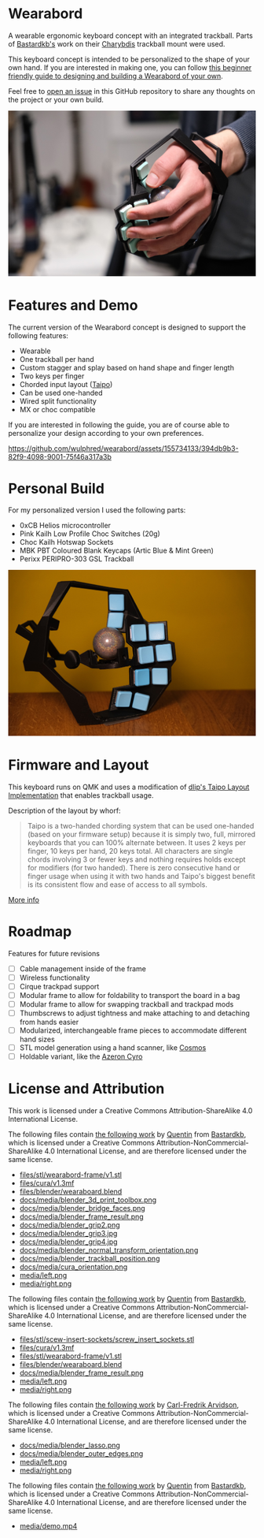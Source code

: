 # Wearabord

A wearable ergonomic keyboard concept with an integrated trackball. Parts of [Bastardkb's](https://bastardkb.com/) work on their [Charybdis](https://github.com/Bastardkb/Charybdis) trackball mount were used.

This keyboard concept is intended to be personalized to the shape of your own hand. If you are interested in making one, you can follow [this beginner friendly guide to designing and building a Wearabord of your own](/docs/build_guide.md).

Feel free to [open an issue](https://docs.github.com/en/issues/tracking-your-work-with-issues/creating-an-issue) in this GitHub repository to share any thoughts on the project or your own build.

![](media/left.jpg)

# Features and Demo

The current version of the Wearabord concept is designed to support the following features:

- Wearable
- One trackball per hand
- Custom stagger and splay based on hand shape and finger length
- Two keys per finger
- Chorded input layout ([Taipo](https://inkeys.wiki/en/keymaps/taipo))
- Can be used one-handed
- Wired split functionality
- MX or choc compatible

If you are interested in following the guide, you are of course able to personalize your design according to your own preferences.

https://github.com/wulphred/wearabord/assets/155734133/394db9b3-82f9-4098-9001-75f46a317a3b

# Personal Build

For my personalized version I used the following parts:

- 0xCB Helios microcontroller
- Pink Kailh Low Profile Choc Switches (20g)
- Choc Kailh Hotswap Sockets
- MBK PBT Coloured Blank Keycaps (Artic Blue & Mint Green)
- Perixx PERIPRO-303 GSL Trackball

![](media/right.jpg)

# Firmware and Layout

This keyboard runs on QMK and uses a modification of [dlip's Taipo Layout Implementation](https://github.com/dlip/qmk_firmware/blob/chouchou/users/dlip/taipo.md) that enables trackball usage.

Description of the layout by whorf:

>Taipo is a two-handed chording system that can be used one-handed (based on your firmware setup) because it is simply two, full, mirrored keyboards that you can 100% alternate between. It uses 2 keys per finger, 10 keys per hand, 20 keys total. All characters are single chords involving 3 or fewer keys and nothing requires holds except for modifiers (for two handed). There is zero consecutive hand or finger usage when using it with two hands and Taipo's biggest benefit is its consistent flow and ease of access to all symbols.

[More info](https://inkeys.wiki/en/keymaps/taipo)

# Roadmap

Features for future revisions

- [ ] Cable management inside of the frame
- [ ] Wireless functionality
- [ ] Cirque trackpad support
- [ ] Modular frame to allow for foldability to transport the board in a bag
- [ ] Modular frame to allow for swapping trackball and trackpad mods
- [ ] Thumbscrews to adjust tightness and make attaching to and detaching from hands easier
- [ ] Modularized, interchangeable frame pieces to accommodate different hand sizes
- [ ] STL model generation using a hand scanner, like [Cosmos](https://github.com/rianadon/Cosmos-Keyboards/)
- [ ] Holdable variant, like the [Azeron Cyro](https://store.azeron.eu/azeron-keypads#keypad=cyro)

# License and Attribution

This work is licensed under a Creative Commons Attribution-ShareAlike 4.0 International License.

The following files contain [the following work](https://github.com/Bastardkb/Charybdis/blob/main/files/mods/printable-btu-screws/bottom.stl) by [Quentin](https://github.com/bstiq) from [Bastardkb](https://github.com/Bastardkb), which is licensed under a Creative Commons Attribution-NonCommercial-ShareAlike 4.0 International License, and are therefore licensed under the same license.

- [files/stl/wearabord-frame/v1.stl](files/stl/wearabord-frame/v1.stl)
- [files/cura/v1.3mf](files/cura/v1.3mf)
- [files/blender/wearaboard.blend](files/blender/wearaboard.blend)
- [docs/media/blender_3d_print_toolbox.png](docs/media/blender_3d_print_toolbox.png)
- [docs/media/blender_bridge_faces.png](docs/media/blender_bridge_faces.png)
- [docs/media/blender_frame_result.png](docs/media/blender_frame_result.png)
- [docs/media/blender_grip2.png](docs/media/blender_grip2.png)
- [docs/media/blender_grip3.jpg](docs/media/blender_grip3.jpg)
- [docs/media/blender_grip4.jpg](docs/media/blender_grip4.jpg)
- [docs/media/blender_normal_transform_orientation.png](docs/media/blender_normal_transform_orientation.png)
- [docs/media/blender_trackball_position.png](docs/media/blender_trackball_position.png)
- [docs/media/cura_orientation.png](docs/media/cura_orientation.png)
- [media/left.png](media/left.png)
- [media/right.png](media/right.png)

The following files contain [the following work](https://github.com/Bastardkb/Charybdis/blob/main/files/3x5%20nano/charybdisnano_v2_v187.stl) by [Quentin](https://github.com/bstiq) from [Bastardkb](https://github.com/Bastardkb), which is licensed under a Creative Commons Attribution-NonCommercial-ShareAlike 4.0 International License, and are therefore licensed under the same license.

- [files/stl/scew-insert-sockets/screw_insert_sockets.stl](files/stl/scew-insert-sockets/screw_insert_sockets.stl)
- [files/cura/v1.3mf](files/cura/v1.3mf)
- [files/stl/wearabord-frame/v1.stl](files/stl/wearabord-frame/v1.stl)
- [files/blender/wearaboard.blend](files/blender/wearaboard.blend)
- [docs/media/blender_frame_result.png](docs/media/blender_frame_result.png)
- [media/left.png](media/left.png)
- [media/right.png](media/right.png)

The following files contain [the following work](https://github.com/Bastardkb/Charybdis/blob/main/files/mods/printable-btu/printable_btu_2.5mm_ball.stl) by [Carl-Fredrik Arvidson](https://github.com/cfarvidson), which is licensed under a Creative Commons Attribution-NonCommercial-ShareAlike 4.0 International License, and are therefore licensed under the same license.

- [docs/media/blender_lasso.png](docs/media/blender_lasso.png)
- [docs/media/blender_outer_edges.png](docs/media/blender_outer_edges.png)
- [media/left.png](media/left.png)
- [media/right.png](media/right.png)

The following files contain [the following work](https://github.com/Bastardkb/Charybdis/blob/main/files/mods/veichu/veichu.stl) by [Quentin](https://github.com/bstiq) from [Bastardkb](https://github.com/Bastardkb), which is licensed under a Creative Commons Attribution-NonCommercial-ShareAlike 4.0 International License, and are therefore licensed under the same license.

- [media/demo.mp4](media/demo.mp4)
